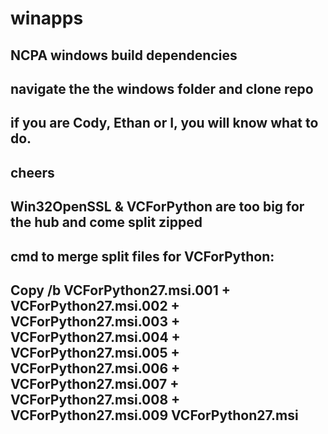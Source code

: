 # winapps
NCPA windows build dependencies 
-------------------------------
navigate the the windows folder and clone repo
-
if you are Cody, Ethan or I, you will know what to do.
-
cheers
-
Win32OpenSSL & VCForPython are too big for the hub and come split zipped
-

cmd to merge split files for VCForPython:
---------------------
Copy /b VCForPython27.msi.001 + VCForPython27.msi.002 + VCForPython27.msi.003 + VCForPython27.msi.004 + VCForPython27.msi.005 + VCForPython27.msi.006 + VCForPython27.msi.007 + VCForPython27.msi.008 + VCForPython27.msi.009 VCForPython27.msi
-------



